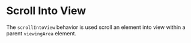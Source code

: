 # Scroll Into View

The `scrollIntoView` behavior is used scroll an element into view within a parent `viewingArea` element.
